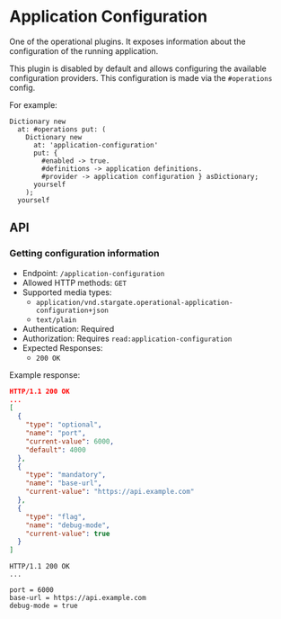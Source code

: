 # Application Configuration

One of the operational plugins. It exposes information about the configuration
of the running application.

This plugin is disabled by default and allows configuring the available
configuration providers. This configuration is made via the `#operations` config.

For example:

```smalltalk
Dictionary new
  at: #operations put: (
    Dictionary new
      at: 'application-configuration'
      put: {
        #enabled -> true.
        #definitions -> application definitions.
        #provider -> application configuration } asDictionary;
      yourself
    );
  yourself
```

## API

### Getting configuration information

- Endpoint: `/application-configuration`
- Allowed HTTP methods: `GET`
- Supported media types:
  - `application/vnd.stargate.operational-application-configuration+json`
  - `text/plain`
- Authentication: Required
- Authorization: Requires `read:application-configuration`
- Expected Responses:
  - `200 OK`

Example response:

```json
HTTP/1.1 200 OK
...
[
  {
    "type": "optional",
    "name": "port",
    "current-value": 6000,
    "default": 4000
  },
  {
    "type": "mandatory",
    "name": "base-url",
    "current-value": "https://api.example.com"
  },
  {
    "type": "flag",
    "name": "debug-mode",
    "current-value": true
  }
]
```

```http
HTTP/1.1 200 OK
...

port = 6000
base-url = https://api.example.com
debug-mode = true
```
